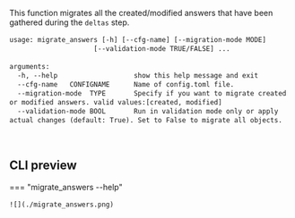 
This function migrates all the created/modified answers that have been gathered during the `deltas` step.

~~~
usage: migrate_answers [-h] [--cfg-name] [--migration-mode MODE]
                     [--validation-mode TRUE/FALSE] ...
                     
arguments:
  -h, --help                   show this help message and exit
  --cfg-name   CONFIGNAME      Name of config.toml file.
  --migration-mode  TYPE       Specify if you want to migrate created or modified answers. valid values:[created, modified]
  --validation-mode BOOL       Run in validation mode only or apply actual changes (default: True). Set to False to migrate all objects.
  
                        
~~~
## CLI preview
=== "migrate_answers --help"
  
    ![](./migrate_answers.png)